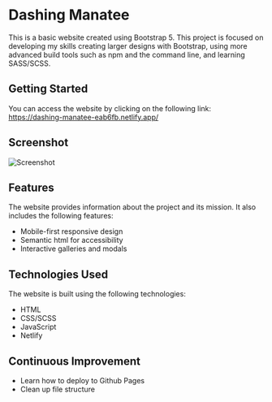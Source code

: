 # Dashing Manatee

This is a basic website created using Bootstrap 5. This project is focused on developing my skills creating larger designs with Bootstrap, using more advanced build tools such as npm and the command line, and learning SASS/SCSS.

## Getting Started

You can access the website by clicking on the following link: https://dashing-manatee-eab6fb.netlify.app/


## Screenshot

![Screenshot](../images/screenshot.png)

## Features

The website provides information about the project and its mission. It also includes the following features:

- Mobile-first responsive design 
- Semantic html for accessibility
- Interactive galleries and modals

## Technologies Used

The website is built using the following technologies:

- HTML
- CSS/SCSS
- JavaScript
- Netlify

## Continuous Improvement

- Learn how to deploy to Github Pages
- Clean up file structure

